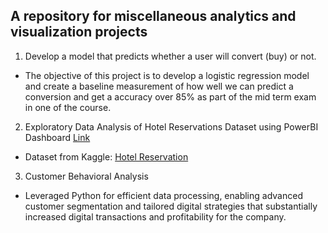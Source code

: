 ## A repository for miscellaneous analytics and visualization projects

1. Develop a model that predicts whether a user will convert (buy) or not.
- The objective of this project is to develop a logistic regression model and create a baseline measurement of how well we can predict a conversion and get a accuracy over 85% as part of the mid term exam in one of the course.

2. Exploratory Data Analysis of Hotel Reservations Dataset using PowerBI Dashboard [Link](https://github.com/abhithangavel/Analytics-and-Visualization-Projects/blob/main/Hotel%20Reservation_PowerBI.pdf)
- Dataset from Kaggle: [Hotel Reservation](https://www.kaggle.com/datasets/ahsan81/hotel-reservations-classification-dataset)

3. Customer Behavioral Analysis
- Leveraged Python for efficient data processing, enabling advanced customer segmentation and tailored digital strategies that substantially increased digital transactions and profitability for the company.
